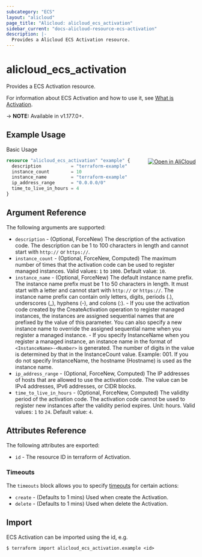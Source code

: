 ```yaml
---
subcategory: "ECS"
layout: "alicloud"
page_title: "Alicloud: alicloud_ecs_activation"
sidebar_current: "docs-alicloud-resource-ecs-activation"
description: |-
  Provides a Alicloud ECS Activation resource.
---
```


# alicloud\_ecs\_activation

Provides a ECS Activation resource.

For information about ECS Activation and how to use it, see [What is Activation](https://www.alibabacloud.com/help/en/elastic-compute-service/latest/createactivation#doc-api-Ecs-CreateActivation).

-> **NOTE:** Available in v1.177.0+.

## Example Usage
<div class="oics-button" style="float: right;margin: 0 0 -40px 0;">
  <a href="https://api.aliyun.com/api-tools/terraform?resource=alicloud_ecs_activation&exampleId=20310eee-6f63-468b-f405-e97c0d076bc22dff9d7b&activeTab=example&spm=docs.r.ecs_activation.0.20310eee6f" target="_blank">
    <img alt="Open in AliCloud" src="https://img.alicdn.com/imgextra/i1/O1CN01hjjqXv1uYUlY56FyX_!!6000000006049-55-tps-254-36.svg" style="max-height: 44px; margin: 32px auto; max-width: 100%;">
  </a>
</div>

Basic Usage

```terraform
resource "alicloud_ecs_activation" "example" {
  description           = "terraform-example"
  instance_count        = 10
  instance_name         = "terraform-example"
  ip_address_range      = "0.0.0.0/0"
  time_to_live_in_hours = 4
}
```

## Argument Reference

The following arguments are supported:

* `description` - (Optional, ForceNew) The description of the activation code. The description can be 1 to 100 characters in length and cannot start with `http://` or `https://`.
* `instance_count` - (Optional, ForceNew, Computed) The maximum number of times that the activation code can be used to register managed instances. Valid values: `1` to `1000`. Default value: `10`.
* `instance_name` - (Optional, ForceNew) The default instance name prefix. The instance name prefix must be 1 to 50 characters in length. It must start with a letter and cannot start with `http://` or `https://`. The instance name prefix can contain only letters, digits, periods (.), underscores (_), hyphens (-), and colons (:).
		- If you use the activation code created by the CreateActivation operation to register managed instances, the instances are assigned sequential names that are prefixed by the value of this parameter. You can also specify a new instance name to override the assigned sequential name when you register a managed instance.
		- If you specify InstanceName when you register a managed instance, an instance name in the format of `<InstanceName>-<Number>` is generated. The number of digits in the <Number> value is determined by that in the InstanceCount value. Example: 001. If you do not specify InstanceName, the hostname (Hostname) is used as the instance name.
* `ip_address_range` - (Optional, ForceNew, Computed) The IP addresses of hosts that are allowed to use the activation code. The value can be IPv4 addresses, IPv6 addresses, or CIDR blocks.
* `time_to_live_in_hours` - (Optional, ForceNew, Computed) The validity period of the activation code. The activation code cannot be used to register new instances after the validity period expires. Unit: hours. Valid values: `1` to `24`. Default value: `4`.

## Attributes Reference

The following attributes are exported:

* `id` - The resource ID in terraform of Activation.

### Timeouts

The `timeouts` block allows you to specify [timeouts](https://www.terraform.io/docs/configuration-0-11/resources.html#timeouts) for certain actions:

* `create` - (Defaults to 1 mins) Used when create the Activation.
* `delete` - (Defaults to 1 mins) Used when delete the Activation.

## Import

ECS Activation can be imported using the id, e.g.

```shell
$ terraform import alicloud_ecs_activation.example <id>
```